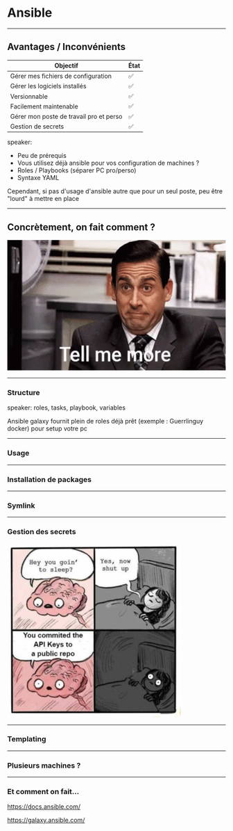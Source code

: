 # Ansible

---

## Avantages / Inconvénients

|Objectif|État|
|---|---|
|Gérer mes fichiers de configuration|✅|
|Gérer les logiciels installés|✅|
|Versionnable|✅|
|Facilement maintenable|✅|
|Gérer mon poste de travail pro et perso|✅|
|Gestion de secrets|✅|

speaker:

- Peu de prérequis
- Vous utilisez déjà ansible pour vos configuration de machines ?
- Roles / Playbooks (séparer PC pro/perso)
- Syntaxe YAML

Cependant, si pas d'usage d'ansible autre que pour un seul poste, peu être "lourd" à mettre en place

---

## Concrètement, on fait comment ?

<img src="/assets/img/tell_me_more.gif"  height="300" width="600" alt="Tell me more">

---

### Structure

speaker: roles, tasks, playbook, variables

Ansible galaxy fournit plein de roles déjà prêt (exemple : Guerrlinguy docker) pour setup votre pc

---

### Usage

---

### Installation de packages

---

### Symlink

---

### Gestion des secrets

<img src="/assets/img/public-secrets.jpg"  height="400" width="400" alt="Tell me more">

---

### Templating

---

### Plusieurs machines ?

---

### Et comment on fait...

<https://docs.ansible.com/>

<https://galaxy.ansible.com/>
